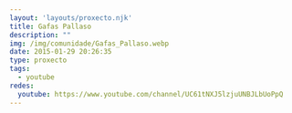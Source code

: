 ```yaml
---
layout: 'layouts/proxecto.njk'
title: Gafas Pallaso
description: ""
img: /img/comunidade/Gafas_Pallaso.webp
date: 2015-01-29 20:26:35
type: proxecto
tags:
  - youtube
redes:
  youtube: https://www.youtube.com/channel/UC61tNXJ5lzjuUNBJLbUoPpQ
---
```

